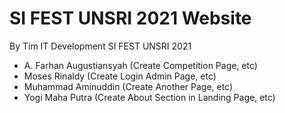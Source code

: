 # SI FEST UNSRI 2021 Website

By Tim IT Development SI FEST UNSRI 2021
- A. Farhan Augustiansyah (Create Competition Page, etc)
- Moses Rinaldy (Create Login Admin Page, etc)
- Muhammad Aminuddin (Create Another Page, etc)
- Yogi Maha Putra (Create About Section in Landing Page, etc)

